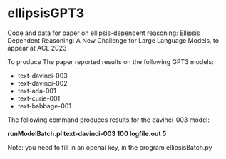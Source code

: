 # ellipsisGPT3
Code and data for paper on ellipsis-dependent reasoning:
Ellipsis Dependent Reasoning: A New Challenge for Large Language Models, to appear at ACL 2023

To produce
The paper reported results on the following GPT3 models:
<ul>
  <li>text-davinci-003</li>
  <li>text-davinci-002</li>
  <li>text-ada-001</li>
  <li>text-curie-001</li>
  <li>text-babbage-001</li>
  </ul>
  
  The following command produces results for the davinci-003 model:
  
  <b>runModelBatch.pl text-davinci-003 100 logfile.out 5</b>
  
  Note: you need to fill in an openai key, in the program ellipsisBatch.py
  
  
  
  


